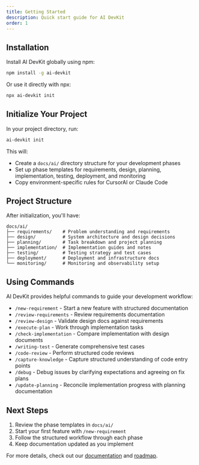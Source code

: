 ```yaml
---
title: Getting Started
description: Quick start guide for AI DevKit
order: 1
---
```


## Installation

Install AI DevKit globally using npm:

```bash
npm install -g ai-devkit
```

Or use it directly with npx:

```bash
npx ai-devkit init
```

## Initialize Your Project

In your project directory, run:

```bash
ai-devkit init
```

This will:
- Create a `docs/ai/` directory structure for your development phases
- Set up phase templates for requirements, design, planning, implementation, testing, deployment, and monitoring
- Copy environment-specific rules for CursorAI or Claude Code

## Project Structure

After initialization, you'll have:

```
docs/ai/
├── requirements/    # Problem understanding and requirements
├── design/          # System architecture and design decisions
├── planning/        # Task breakdown and project planning
├── implementation/  # Implementation guides and notes
├── testing/         # Testing strategy and test cases
├── deployment/      # Deployment and infrastructure docs
└── monitoring/      # Monitoring and observability setup
```

## Using Commands

AI DevKit provides helpful commands to guide your development workflow:

- `/new-requirement` - Start a new feature with structured documentation
- `/review-requirements` - Review requirements documentation
- `/review-design` - Validate design docs against requirements
- `/execute-plan` - Work through implementation tasks
- `/check-implementation` - Compare implementation with design documents
- `/writing-test` - Generate comprehensive test cases
- `/code-review` - Perform structured code reviews
- `/capture-knowledge` - Capture structured understanding of code entry points
- `/debug` - Debug issues by clarifying expectations and agreeing on fix plans
- `/update-planning` - Reconcile implementation progress with planning documentation

## Next Steps

1. Review the phase templates in `docs/ai/`
2. Start your first feature with `/new-requirement`
3. Follow the structured workflow through each phase
4. Keep documentation updated as you implement

For more details, check out our [documentation](/docs) and [roadmap](/roadmap).

